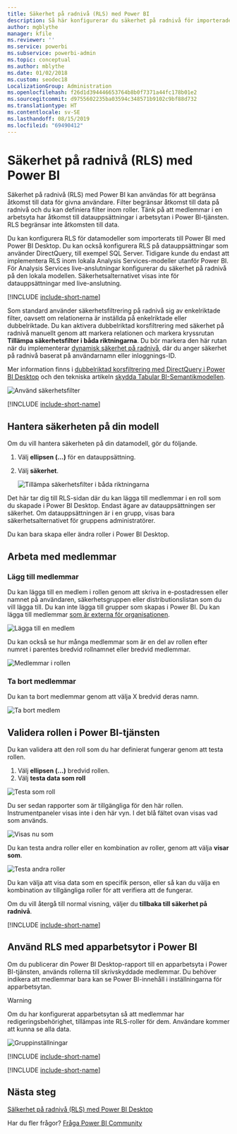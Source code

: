 ```yaml
---
title: Säkerhet på radnivå (RLS) med Power BI
description: Så här konfigurerar du säkerhet på radnivå för importerade datauppsättningar och DirectQuery i Power BI-tjänsten.
author: mgblythe
manager: kfile
ms.reviewer: ''
ms.service: powerbi
ms.subservice: powerbi-admin
ms.topic: conceptual
ms.author: mblythe
ms.date: 01/02/2018
ms.custom: seodec18
LocalizationGroup: Administration
ms.openlocfilehash: f26d1d394446653764b8b0f7371a44fc178b01e2
ms.sourcegitcommit: d9755602235ba03594c348571b9102c9bf88d732
ms.translationtype: HT
ms.contentlocale: sv-SE
ms.lasthandoff: 08/15/2019
ms.locfileid: "69490412"
---
```

# <a name="row-level-security-rls-with-power-bi"></a>Säkerhet på radnivå (RLS) med Power BI

Säkerhet på radnivå (RLS) med Power BI kan användas för att begränsa åtkomst till data för givna användare. Filter begränsar åtkomst till data på radnivå och du kan definiera filter inom roller. Tänk på att medlemmar i en arbetsyta har åtkomst till datauppsättningar i arbetsytan i Power BI-tjänsten. RLS begränsar inte åtkomsten till data.

Du kan konfigurera RLS för datamodeller som importerats till Power BI med Power BI Desktop. Du kan också konfigurera RLS på datauppsättningar som använder DirectQuery, till exempel SQL Server. Tidigare kunde du endast att implementera RLS inom lokala Analysis Services-modeller utanför Power BI. För Analysis Services live-anslutningar konfigurerar du säkerhet på radnivå på den lokala modellen. Säkerhetsalternativet visas inte för datauppsättningar med live-anslutning.

[!INCLUDE [include-short-name](./includes/rls-desktop-define-roles.md)]

Som standard använder säkerhetsfiltrering på radnivå sig av enkelriktade filter, oavsett om relationerna är inställda på enkelriktade eller dubbelriktade. Du kan aktivera dubbelriktad korsfiltrering med säkerhet på radnivå manuellt genom att markera relationen och markera kryssrutan **Tillämpa säkerhetsfilter i båda riktningarna**. Du bör markera den här rutan när du implementerar [dynamisk säkerhet på radnivå](https://docs.microsoft.com/sql/analysis-services/tutorial-tabular-1200/supplemental-lesson-implement-dynamic-security-by-using-row-filters), där du anger säkerhet på radnivå baserat på användarnamn eller inloggnings-ID.

Mer information finns i [dubbelriktad korsfiltrering med DirectQuery i Power BI Desktop](desktop-bidirectional-filtering.md) och den tekniska artikeln [skydda Tabular BI-Semantikmodellen](http://download.microsoft.com/download/D/2/0/D20E1C5F-72EA-4505-9F26-FEF9550EFD44/Securing%20the%20Tabular%20BI%20Semantic%20Model.docx).

![Använd säkerhetsfilter](media/service-admin-rls/rls-apply-security-filter.png)


[!INCLUDE [include-short-name](./includes/rls-desktop-view-as-roles.md)]

## <a name="manage-security-on-your-model"></a>Hantera säkerheten på din modell

Om du vill hantera säkerheten på din datamodell, gör du följande.

1. Välj **ellipsen (...)**  för en datauppsättning.
2. Välj **säkerhet**.
   
   ![Tillämpa säkerhetsfilter i båda riktningarna](media/service-admin-rls/rls-security.png)

Det här tar dig till RLS-sidan där du kan lägga till medlemmar i en roll som du skapade i Power BI Desktop. Endast ägare av datauppsättningen ser säkerhet. Om datauppsättningen är i en grupp, visas bara säkerhetsalternativet för gruppens administratörer. 

Du kan bara skapa eller ändra roller i Power BI Desktop.

## <a name="working-with-members"></a>Arbeta med medlemmar

### <a name="add-members"></a>Lägg till medlemmar

Du kan lägga till en medlem i rollen genom att skriva in e-postadressen eller namnet på användaren, säkerhetsgruppen eller distributionslistan som du vill lägga till. Du kan inte lägga till grupper som skapas i Power BI. Du kan lägga till medlemmar [som är externa för organisationen](whitepaper-azure-b2b-power-bi.md#data-security-for-external-partners).

![Lägga till en medlem](media/service-admin-rls/rls-add-member.png)

Du kan också se hur många medlemmar som är en del av rollen efter numret i parentes bredvid rollnamnet eller bredvid medlemmar.

![Medlemmar i rollen](media/service-admin-rls/rls-member-count.png)

### <a name="remove-members"></a>Ta bort medlemmar

Du kan ta bort medlemmar genom att välja X bredvid deras namn. 

![Ta bort medlem](media/service-admin-rls/rls-remove-member.png)

## <a name="validating-the-role-within-the-power-bi-service"></a>Validera rollen i Power BI-tjänsten

Du kan validera att den roll som du har definierat fungerar genom att testa rollen. 

1. Välj **ellipsen (...)**  bredvid rollen.
2. Välj **testa data som roll**

![Testa som roll](media/service-admin-rls/rls-test-role.png)

Du ser sedan rapporter som är tillgängliga för den här rollen. Instrumentpaneler visas inte i den här vyn. I det blå fältet ovan visas vad som används.

![Visas nu som <roll>](media/service-admin-rls/rls-test-role2.png)

Du kan testa andra roller eller en kombination av roller, genom att välja **visar som**.

![Testa andra roller](media/service-admin-rls/rls-test-role3.png)

Du kan välja att visa data som en specifik person, eller så kan du välja en kombination av tillgängliga roller för att verifiera att de fungerar. 

Om du vill återgå till normal visning, väljer du **tillbaka till säkerhet på radnivå**.

[!INCLUDE [include-short-name](./includes/rls-usernames.md)]

## <a name="using-rls-with-app-workspaces-in-power-bi"></a>Använd RLS med apparbetsytor i Power BI

Om du publicerar din Power BI Desktop-rapport till en apparbetsyta i Power BI-tjänsten, används rollerna till skrivskyddade medlemmar. Du behöver indikera att medlemmar bara kan se Power BI-innehåll i inställningarna för apparbetsytan.

> [!WARNING]
> Om du har konfigurerat apparbetsytan så att medlemmar har redigeringsbehörighet, tillämpas inte RLS-roller för dem. Användare kommer att kunna se alla data.

![Gruppinställningar](media/service-admin-rls/rls-group-settings.png)

[!INCLUDE [include-short-name](./includes/rls-limitations.md)]

[!INCLUDE [include-short-name](./includes/rls-faq.md)]

## <a name="next-steps"></a>Nästa steg
[Sälkerhet på radnivå (RLS) med Power BI Desktop](desktop-rls.md)  

Har du fler frågor? [Fråga Power BI Community](http://community.powerbi.com/)
